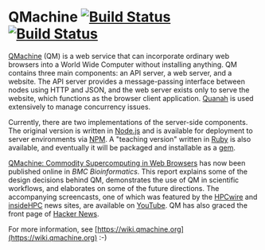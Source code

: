 # QMachine [![Build Status](https://travis-ci.org/wilkinson/qmachine.png)](https://travis-ci.org/wilkinson/qmachine) [![Build Status](https://drone.io/github.com/wilkinson/qmachine/status.png)](https://drone.io/github.com/wilkinson/qmachine/latest)

[QMachine](https://www.qmachine.org) (QM) is a web service that can incorporate
ordinary web browsers into a World Wide Computer without installing anything.
QM contains three main components: an API server, a web server, and a website.
The API server provides a message-passing interface between nodes using HTTP
and JSON, and the web server exists only to serve the website, which functions
as the browser client application. [Quanah](//wilkinson.github.io/quanah/)
is used extensively to manage concurrency issues.

Currently, there are two implementations of the server-side components. The
original version is written in [Node.js](http://nodejs.org) and is available
for deployment to server environments via [NPM](https://npmjs.org/package/qm).
A "teaching version" written in [Ruby](http://www.ruby-lang.org) is also
available, and eventually it will be packaged and installable as a
[gem](https://rubygems.org/gems/qm).

[QMachine: Commodity Supercomputing in Web Browsers](http://www.biomedcentral.com/1471-2105/15/176/abstract)
has now been published online in *BMC Bioinformatics*. This report explains
some of the design decisions behind QM, demonstrates the use of QM in
scientific workflows, and elaborates on some of the future directions. The
accompanying screencasts, one of which was featured by the
[HPCwire](http://www.hpcwire.com/hpcwire/2013-03-14/qmachine_combines_hpc_with_www.html)
and
[insideHPC](http://insidehpc.com/2013/03/09/video-qmachine-commodity-supercomputing-with-web-browsers/)
news sites, are available on
[YouTube](http://www.youtube.com/playlist?list=PLijUCyE0Z0-8nLL5qJ__v-VB3ZoRxSubg).
QM has also graced the front page of
[Hacker News](https://news.ycombinator.com/item?id=6095595).

For more information, see
[https://wiki.qmachine.org](https://wiki.qmachine.org) :-)

<!-- vim:set syntax=markdown: -->
